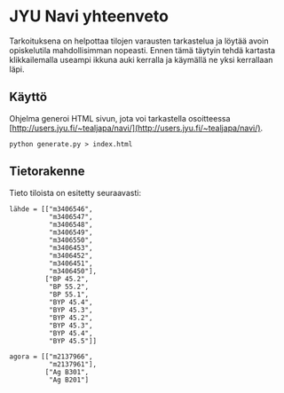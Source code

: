# JYU Navi yhteenveto

Tarkoituksena on helpottaa tilojen varausten tarkastelua ja löytää avoin opiskelutila mahdollisimman nopeasti.
Ennen tämä täytyin tehdä kartasta klikkailemalla useampi ikkuna auki kerralla ja käymällä ne yksi kerrallaan läpi. 

## Käyttö 

Ohjelma generoi HTML sivun, jota voi tarkastella osoitteessa [http://users.jyu.fi/~tealjapa/navi/](http://users.jyu.fi/~tealjapa/navi/).

```
python generate.py > index.html
```

## Tietorakenne

Tieto tiloista on esitetty seuraavasti:

```
lähde = [["m3406546", 
          "m3406547", 
          "m3406548", 
          "m3406549", 
          "m3406550", 
          "m3406453", 
          "m3406452", 
          "m3406451", 
          "m3406450"],
         ["BP 45.2", 
          "BP 55.2", 
          "BP 55.1", 
          "BYP 45.4", 
          "BYP 45.3", 
          "BYP 45.2", 
          "BYP 45.3", 
          "BYP 45.4", 
          "BYP 45.5"]]

agora = [["m2137966", 
          "m2137961"],
         ["Ag B301",
          "Ag B201"]
``` 
